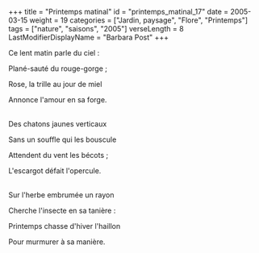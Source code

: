 +++
title = "Printemps matinal"
id = "printemps_matinal_17"
date = 2005-03-15
weight = 19
categories = ["Jardin, paysage", "Flore", "Printemps"]
tags = ["nature", "saisons", "2005"]
verseLength = 8
LastModifierDisplayName = "Barbara Post"
+++

Ce lent matin parle du ciel :

Plané-sauté du rouge-gorge ;

Rose, la trille au jour de miel

Annonce l'amour en sa forge.

 \
Des chatons jaunes verticaux

Sans un souffle qui les bouscule

Attendent du vent les bécots ;

L'escargot défait l'opercule.

 \
Sur l'herbe embrumée un rayon

Cherche l'insecte en sa tanière :

Printemps chasse d'hiver l'haillon

Pour murmurer à sa manière.
